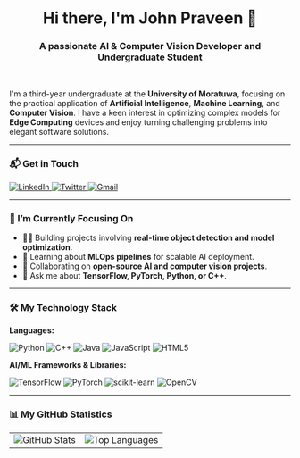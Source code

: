 <h1 align="center">Hi there, I'm John Praveen 👋</h1>
<h3 align="center">A passionate AI & Computer Vision Developer and Undergraduate Student</h3>

<br>

I'm a third-year undergraduate at the **University of Moratuwa**, focusing on the practical application of **Artificial Intelligence**, **Machine Learning**, and **Computer Vision**. I have a keen interest in optimizing complex models for **Edge Computing** devices and enjoy turning challenging problems into elegant software solutions.

---

### 📬 Get in Touch

<p align="left">
  <a href="https://linkedin.com/in/your-linkedin-username" target="_blank">
    <img alt="LinkedIn" src="https://img.shields.io/badge/LinkedIn-0A66C2?style=for-the-badge&logo=linkedin&logoColor=white"/>
  </a>
  <a href="https://twitter.com/your-twitter-username" target="_blank">
    <img alt="Twitter" src="https://img.shields.io/badge/Twitter-1DA1F2?style=for-the-badge&logo=twitter&logoColor=white"/>
  </a>
  <a href="mailto:your-email@example.com">
    <img alt="Gmail" src="https://img.shields.io/badge/Gmail-D14836?style=for-the-badge&logo=gmail&logoColor=white"/>
  </a>
</p>

---

### 🌱 I’m Currently Focusing On

- 👨‍💻 Building projects involving **real-time object detection and model optimization**.
- 🧠 Learning about **MLOps pipelines** for scalable AI deployment.
- 🤝 Collaborating on **open-source AI and computer vision projects**.
- 💬 Ask me about **TensorFlow, PyTorch, Python, or C++**.

---

### 🛠️ My Technology Stack

**Languages:**
<p align="left">
  <img src="https://img.shields.io/badge/Python-3776AB?style=for-the-badge&logo=python&logoColor=white" alt="Python">
  <img src="https://img.shields.io/badge/C++-00599C?style=for-the-badge&logo=cplusplus&logoColor=white" alt="C++">
  <img src="https://img.shields.io/badge/Java-ED8B00?style=for-the-badge&logo=java&logoColor=white" alt="Java">
  <img src="https://img.shields.io/badge/JavaScript-F7DF1E?style=for-the-badge&logo=javascript&logoColor=black" alt="JavaScript">
  <img src="https://img.shields.io/badge/HTML5-E34F26?style=for-the-badge&logo=html5&logoColor=white" alt="HTML5">
</p>

**AI/ML Frameworks & Libraries:**
<p align="left">
  <img src="https://img.shields.io/badge/TensorFlow-FF6F00?style=for-the-badge&logo=tensorflow&logoColor=white" alt="TensorFlow">
  <img src="https://img.shields.io/badge/PyTorch-EE4C2C?style=for-the-badge&logo=pytorch&logoColor=white" alt="PyTorch">
  <img src="https://img.shields.io/badge/scikit--learn-F7931E?style=for-the-badge&logo=scikit-learn&logoColor=white" alt="scikit-learn">
  <img src="https://img.shields.io/badge/OpenCV-5C3EE8?style=for-the-badge&logo=opencv&logoColor=white" alt="OpenCV">
</p>

---

### 📊 My GitHub Statistics

<table align="center" border="0" cellpadding="0" cellspacing="0">
  <tr align="center">
    <td>
      <img src="https://github-readme-stats.vercel.app/api?username=YOUR-GITHUB-USERNAME&show_icons=true&theme=tokyonight&hide_border=true&include_all_commits=true&count_private=true" alt="GitHub Stats" />
    </td>
    <td>
      <img src="https://github-readme-stats.vercel.app/api/top-langs/?username=YOUR-GITHUB-USERNAME&layout=compact&theme=tokyonight&hide_border=true" alt="Top Languages" />
    </td>
  </tr>
</table>
